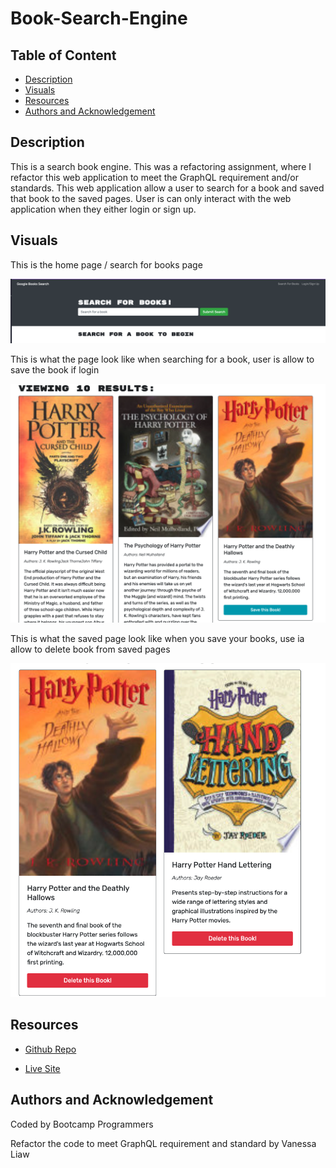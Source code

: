 # Book-Search-Engine

## Table of Content 

- [Description](#description)
- [Visuals](#visuals)
- [Resources](#resources)
- [Authors and Acknowledgement](#authors-and-acknowledgement)

## Description 

This is a search book engine. This was a refactoring assignment, where I refactor this web application to meet the GraphQL requirement and/or standards. This web application allow a user to search for a book and saved that book to the saved pages. User is can only interact with the web application when they either login or sign up. 

## Visuals 

This is the home page / search for books page

![Search for Book Page](./client/src/images/search.png)

This is what the page look like when searching for a book, user is allow to save the book if login

![Search Result Page](./client/src/images/search-result.png)

This is what the saved page look like when you save your books, use ia allow to delete book from saved pages

![Saved Book page](./client/src/images/saved.png)

## Resources 

- [Github Repo](https://github.com/VanessaLiaw021/book-search-engine)

- [Live Site]()

## Authors and Acknowledgement 

Coded by Bootcamp Programmers 

Refactor the code to meet GraphQL requirement and standard by Vanessa Liaw